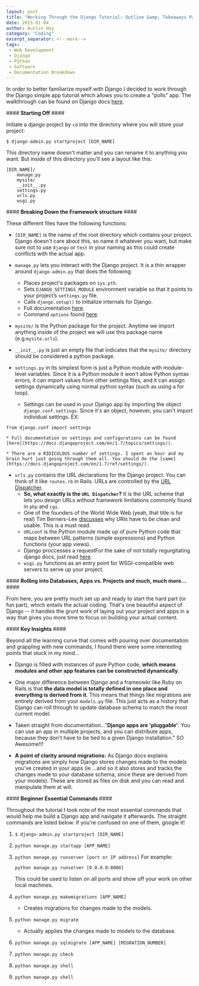 ```yaml
---
layout: post
title: "Working Through the Django Tutorial: Outline &amp; Takeaways Part 1"
date: 2015-01-04
author: Austin Hay
category: "Coding"
excerpt_separator: <!--more-->
tags:
 - Web Development
 - Django
 - Python
 - Software
 - Documentation Breakdown
---
```


In order to better familiarize myself with Django I decided to work through the Django simple app tutorial which allows you to create a "polls" app. The walkthrough can be found on Django docs [here](https://docs.djangoproject.com/en/1.7/intro/tutorial01/). 
<!--more-->

####<b> Starting Off </b>####

Initiate a django project by ```cd``` into the directory where you will store your project:

```
$ django-admin.py startproject [DIR_NAME]
```

This directory name doesn't matter and you can rename it to anything you want. But inside of this directory you'll see a layout like this:

    [DIR_NAME]/
    	manage.py
    	mysite/
    	__init__.py
    	settings.py
    	urls.py
    	wsgi.py


####<b>  Breaking Down the Framework structure </b>####

These different files have the following functions:

* ```[DIR_NAME]``` is the name of the root directory which contains your project. Django doesn't care about this, so name it whatever you want, but make sure not to use ```django``` or ```test``` in your naming as this could create conflicts with the actual app.

* ```manage.py``` lets you interact with the Django project. It is a thin wrapper around ```django-admin.py``` that does the following:
	* Places project's packages on ```sys.pth```.
	* Sets ```DJANGO_SETTINGS_MODULE``` environment variable so that it points to your project’s ```settings.py``` file.
	* Calls ```django.setup()``` to initialize internals for Django.
	* Full documentation [here](https://docs.djangoproject.com/en/1.7/ref/django-admin/).
	* Command ```options``` found [here](https://docs.djangoproject.com/en/1.7/ref/django-admin/#available-commands).

* ```mysite/``` is the Python package for the project. Anytime we import anything inside of the project we will use this package name (e.g.```mysite.urls```).

* ```__init__.py``` is just an empty file that indicates that the ```mysite/``` directory should be considered a python package.

* ```settings.py``` in its simplest form is just a Python module with module-level variables. Since it is a Python module it won't allow Python syntax errors, it can import values from other settings files, and it can assign settings dynamically using normal python syntax (such as using a for loop).
	* Settings can be used in your Django app by importing the object ```django.conf.settings```. Since it's an object, however, you can't import individual settings. EX:
```
from django.conf import settings
```
	* Full documentation on settings and configurations can be found [here](https://docs.djangoproject.com/en/1.7/topics/settings/).

	* There are a RIDICULOUS number of settings. I spent an hour and my brain hurt just going through them all. You should do the [same](https://docs.djangoproject.com/en/1.7/ref/settings/).

* ```urls.py``` contains the URL declarations for the Django project. You can think of it like ```routes.rb``` in Rails. URLs are controlled by the [URL Dispatcher](https://docs.djangoproject.com/en/1.7/topics/http/urls/).
	* <b>So, what exactly is the ```URL Dispatcher```?</b> It is the URL scheme that lets you design URLs without framework limitations commonly found in ```php``` and ```cgi```. 
	* One of the founders of the World Wide Web (yeah, that title is for real) Tim Berners-Lee [discusses](http://www.w3.org/Provider/Style/URI) why URIs have to be clean and usable. This is a must read.
	* ```URLconf``` is the Python module made up of pure Python code that maps between URL patterns (simple expressions) and Python functions (your app views).
	* Django proccesses a requestFor the sake of not totally regurgitating django docs, just read [here](https://docs.djangoproject.com/en/1.7/topics/http/urls/#how-django-processes-a-request).
	* ```wsgi.py``` functions as an entry point for WSGI-compatible web servers to serve up your project. 

####<b>  Rolling into Databases, Apps vs. Projects and much, much more... </b>####

From here, you are pretty much set up and ready to start the hard part (or fun part), which entails the actual coding. That's one beautiful aspect of Django -- it handles the grunt work of laying out your project and apps in a way that gives you more time to focus on building your actual content. 

####<b>  Key Insights </b>####

Beyond all the learning curve that comes with pouring over documentation and grappling with new commands, I found there were some interesting points that stuck in my mind...

* Django is filled with instances of pure Python code, <b>which means modules and other app features can be constructed dynamically</b>.

* One major difference between Django and a frameowkr like Ruby on Rails is that <b>the data model is totally defined in one place and everything is derived from it</b>. This means that things like migrations are entirely derived from your ```models.py``` file. This just acts as a history that Django can roll through to update database schema to match the most current model. 

* Taken straight from documentation..."<b>Django apps are 'pluggable'</b>: You can use an app in multiple projects, and you can distribute apps, because they don't have to be tied to a given Django installation." SO Awesome!!!

* <b>A point of clarity around migrations:</b> As Django docs explains migrations are simply how Django stores changes made to the models you've created in your apps (ie ...and so it also stores and tracks the changes made to your database schema, since these are derived from your models). These are stored as files on disk and you can read and manipulate them at will. 

####<b> Beginner Essential Commands </b>####

Throughout the tutorial I took note of the most essential commands that would help me build a Django app and navigate it afterwards. The straight commands are listed below. If you're confused on one of them, google it!

1. ```$ django-admin.py startproject [DIR_NAME]```

2. ```python manage.py startapp [APP_NAME]```

3. ```python manage.py runserver [port or IP address]```
	For example:

	```python manage.py runserver [0.0.0.0:8000]```

	This could be used to listen on all ports and show off your work on other local machines.

4. ```python manage.py makemigrations [APP_NAME]```
	* Creates migrations for changes made to the models.

5. ```python manage.py migrate```
	* Actually applies the changes made to models to the database.

6. ```python manage.py sqlmigrate [APP_NAME] [MIGRATION_NUMBER]```

7. ```python manage.py check```

8. ```python manage.py shell```

9. ```python manage.py shell```